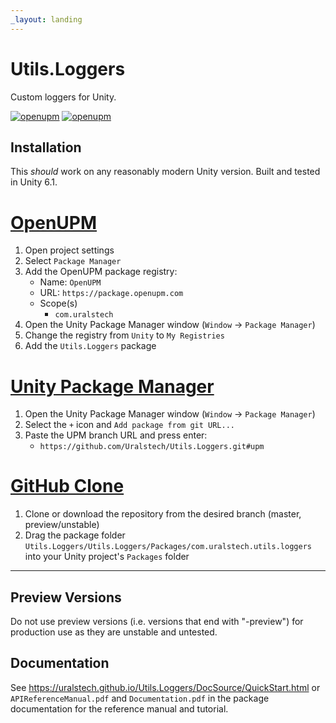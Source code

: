 ```yaml
---
_layout: landing
---
```


# Utils.Loggers

Custom loggers for Unity.

[![openupm](https://img.shields.io/npm/v/com.uralstech.utils.loggers?label=openupm&registry_uri=https://package.openupm.com)](https://openupm.com/packages/com.uralstech.utils.loggers/)
[![openupm](https://img.shields.io/badge/dynamic/json?color=brightgreen&label=downloads&query=%24.downloads&suffix=%2Fmonth&url=https%3A%2F%2Fpackage.openupm.com%2Fdownloads%2Fpoint%2Flast-month%2Fcom.uralstech.utils.loggers)](https://openupm.com/packages/com.uralstech.utils.loggers/)

## Installation

This *should* work on any reasonably modern Unity version. Built and tested in Unity 6.1.

# [OpenUPM](#tab/openupm)

1. Open project settings
2. Select `Package Manager`
3. Add the OpenUPM package registry:
    - Name: `OpenUPM`
    - URL: `https://package.openupm.com`
    - Scope(s)
        - `com.uralstech`
4. Open the Unity Package Manager window (`Window` -> `Package Manager`)
5. Change the registry from `Unity` to `My Registries`
6. Add the `Utils.Loggers` package

# [Unity Package Manager](#tab/upm)

1. Open the Unity Package Manager window (`Window` -> `Package Manager`)
2. Select the `+` icon and `Add package from git URL...`
3. Paste the UPM branch URL and press enter:
    - `https://github.com/Uralstech/Utils.Loggers.git#upm`

# [GitHub Clone](#tab/github)

1. Clone or download the repository from the desired branch (master, preview/unstable)
2. Drag the package folder `Utils.Loggers/Utils.Loggers/Packages/com.uralstech.utils.loggers` into your Unity project's `Packages` folder

---

## Preview Versions

Do not use preview versions (i.e. versions that end with "-preview") for production use as they are unstable and untested.

## Documentation

See <https://uralstech.github.io/Utils.Loggers/DocSource/QuickStart.html> or `APIReferenceManual.pdf` and `Documentation.pdf` in the package documentation for the reference manual and tutorial.
